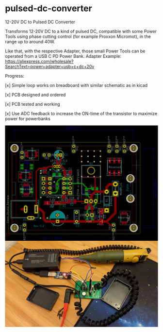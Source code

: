 # pulsed-dc-converter
12-20V DC to Pulsed DC Converter

Transforms 12-20V DC to a kind of pulsed DC, compatible with some Power Tools using phase cutting
control (for example Proxxon Micromot), in the range up to around 40W.

Like that, with the respective Adapter, those small Power Tools can be operated from a USB C PD
Power Bank. Adapter Example: https://aliexpress.com/wholesale?SearchText=power+adapter+usb+c+dc+20v

Progress:

 [x] Simple loop works on breadboard with similar schematic as in kicad
 
 [x] PCB designed and ordered
 
 [x] PCB tested and working
 
 [x] Use ADC feedback to increase the ON-time of the transistor to maximize power for powerbanks


<img align="left" src="https://raw.githubusercontent.com/bluesceada/pulsed-dc-converter/main/pcb_kicad/kicad_screenshot.png" alt="kicad pcb"/>

<img align="left" src="https://raw.githubusercontent.com/bluesceada/pulsed-dc-converter/main/pcb_measurements/working_pcb_setup.jpg" alt="real hardware pcb setup picture"/>
